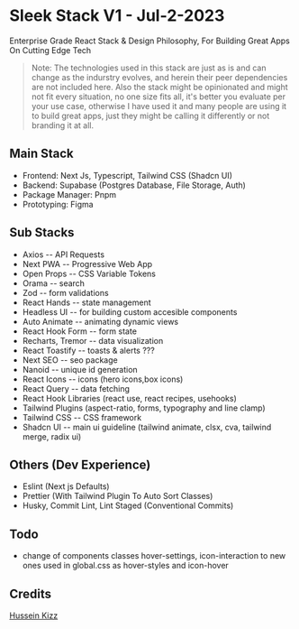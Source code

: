 # Sleek Stack V1 - Jul-2-2023

Enterprise Grade React Stack & Design Philosophy, For Building Great Apps On Cutting Edge Tech

  > Note: The technologies used in this stack are just as is and can change as the indurstry evolves, and herein their peer dependencies are not included here. Also the stack might be opinionated and might not fit every situation, no one size fits all, it's better you evaluate per your use case, otherwise I have used it and many people are using it to build great apps, just they might be calling it differently or not branding it at all.

## Main Stack

- Frontend: Next Js, Typescript, Tailwind CSS (Shadcn UI)
- Backend: Supabase (Postgres Database, File Storage, Auth)
- Package Manager: Pnpm
- Prototyping: Figma

## Sub Stacks

- Axios -- API Requests
- Next PWA -- Progressive Web App
- Open Props -- CSS Variable Tokens
- Orama -- search
- Zod -- form validations
- React Hands -- state management
- Headless UI -- for building custom accesible components
- Auto Animate -- animating dynamic views
- React Hook Form -- form state
- Recharts, Tremor -- data visualization
- React Toastify -- toasts & alerts ???
- Next SEO -- seo package
- Nanoid -- unique id generation
- React Icons -- icons (hero icons,box icons)
- React Query -- data fetching
- React Hook Libraries (react use, react recipes, usehooks)
- Tailwind Plugins  (aspect-ratio, forms, typography and line clamp)
- Tailwind CSS -- CSS framework
- Shadcn UI -- main ui guideline (tailwind animate, clsx, cva, tailwind merge, radix ui)

## Others (Dev Experience)

- Eslint (Next js Defaults)
- Prettier (With Tailwind Plugin To Auto Sort Classes)
- Husky, Commit Lint, Lint Staged (Conventional Commits)

## Todo

- change of components classes hover-settings, icon-interaction to new ones used in global.css as hover-styles and icon-hover

## Credits

[Hussein Kizz](hssnkizz@gmail.com)
